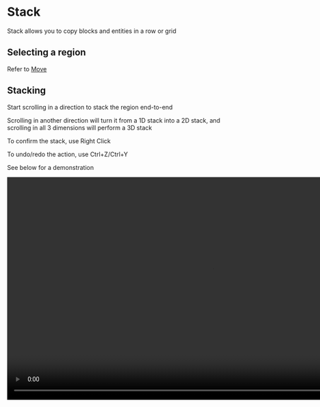 # Stack

Stack allows you to copy blocks and entities in a row or grid

## Selecting a region
Refer to [Move](move.md)

## Stacking

Start scrolling in a direction to stack the region end-to-end

Scrolling in another direction will turn it from a 1D stack into a 2D stack, and scrolling in all 3 dimensions will perform a 3D stack

To confirm the stack, use Right Click

To undo/redo the action, use Ctrl+Z/Ctrl+Y

See below for a demonstration

<video width="960" height="520" controls autoplay loop>
    <source src="/img/StackTool.mp4" type="video/mp4">
</video>

